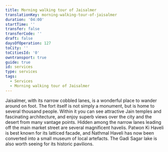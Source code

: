 ```yaml
---
title: Morning walking tour of Jaisalmer
translationKey: morning-walking-tour-of-jaisalmer
duration: '04:00'
startTime: ''
transfer: false
transferCode: ''
draft: false
daysOfOperation: 127
toCity: ''
toCitiesId: '0'
owntransport: true
guide: true
id: services
type: services
tags:
  - Services
  - Morning walking tour of Jaisalmer
---
```

Jaisalmer, with its narrow cobbled lanes, is a wonderful place to wander around on foot. The fort itself is not simply a monument, but is home to several thousand people. Within it you can see attractive Jain temples and fascinating architecture, and enjoy superb views over the city and the desert from many vantage points. Hidden among the narrow lanes leading off the main market street are several magnificent havelis. Patwon Ki Haveli is best known for its latticed facade, and Nathmal Haveli has now been converted into a small museum of local artefacts. The Gadi Sagar lake is also worth seeing for its historic pavilions.